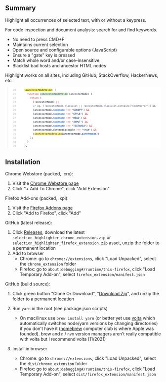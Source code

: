 Summary
--

Highlight all occurrences of selected text, with or without a keypress.

For code inspection and document analysis: search for and find keywords.

- No need to press CMD+F
- Maintains current selection
- Open source and configurable options (JavaScript)
- Ensure a "gate" key is pressed
- Match whole word and/or case-insensitive
- Blacklist bad hosts and ancestor HTML nodes

Highlight works on all sites, including GitHub, StackOverflow, HackerNews, etc.

<img src='src/images/screenshot_example.png' width='640' />

Installation
--

Chrome Webstore (packed, .crx):

1. Visit the [Chrome Webstore page](https://chrome.google.com/webstore/detail/selection-highlighter/nepmkgohgoagfgcoegjaggacodcpdibj)
2. Click "+ Add To Chrome", click "Add Extension"

Firefox Add-ons (packed, .xpi):
1. Visit the [Firefox Addons page](https://addons.mozilla.org/en-US/firefox/addon/selection-highlighter-v2/)
2. Click "Add to Firefox", click "Add"

GitHub (latest release):
1. Click [Releases](https://github.com/neaumusic/selection-highlighter/releases), download the latest `selection_highlighter_chrome_extension.zip` or `selection_highlighter_firefox_extension.zip` asset, unzip the folder to a permanent location
2. Add to browser
    - Chrome: go to `chrome://extensions`, click "Load Unpacked", select the `chrome_extension` folder
    - Firefox: go to `about:debugging#/runtime/this-firefox`, click "Load Temporary Add-on", select `firefox_extension/manifest.json`

GitHub (build source):
1. Click green button "Clone Or Download", "[Download Zip](https://github.com/neaumusic/selection-highlighter/archive/master.zip)", and unzip the folder to a permanent location
2. Run `yarn` in the root (see package.json scripts)
    - On mac/linux use `brew install yarn` (or better yet use [volta](https://volta.sh/) which automatically switches node/yarn versions by changing directories) if you don't have it ([homebrew](https://brew.sh/) computer club is where Apple was founded). brew and `n` / `nvm` version managers aren't really compatible with volta but I recommend volta (11/2021)

3. Install in browser
    - Chrome: go to `chrome://extensions`, click "Load Unpacked", select the `dist/chrome_extension` folder
    - Firefox: go to `about:debugging#/runtime/this-firefox`, click "Load Temporary Add-on", select `dist/firefox_extension/manifest.json`
